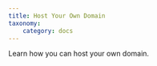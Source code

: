 ```yaml
---
title: Host Your Own Domain
taxonomy:
    category: docs
---
```


Learn how you can host your own domain.